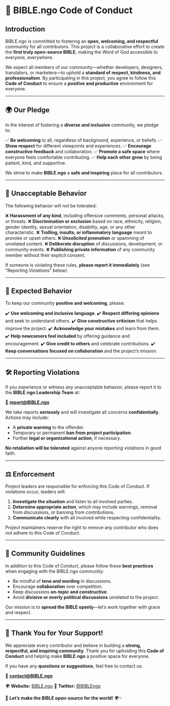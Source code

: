 # 📖 BIBLE.ngo Code of Conduct

## **Introduction**

BIBLE.ngo is committed to fostering an **open, welcoming, and respectful** community for all contributors. This project is a collaborative effort to create the **first truly open-source BIBLE**, making the Word of God accessible to everyone, everywhere.

We expect all members of our community—whether developers, designers, translators, or marketers—to uphold a **standard of respect, kindness, and professionalism**. By participating in this project, you agree to follow this **Code of Conduct** to ensure a **positive and productive** environment for everyone.

---

## **🌍 Our Pledge**

In the interest of fostering a **diverse and inclusive** community, we pledge to:

✅ **Be welcoming** to all, regardless of background, experience, or beliefs.
✅ **Show respect** for different viewpoints and experiences.
✅ **Encourage constructive feedback** and collaboration.
✅ **Promote a safe space** where everyone feels comfortable contributing.
✅ **Help each other grow** by being patient, kind, and supportive.

We strive to make **BIBLE.ngo** a **safe and inspiring** place for all contributors.

---

## **🚫 Unacceptable Behavior**

The following behavior will not be tolerated:

❌ **Harassment of any kind**, including offensive comments, personal attacks, or threats.
❌ **Discrimination or exclusion** based on race, ethnicity, religion, gender identity, sexual orientation, disability, age, or any other characteristic.
❌ **Trolling, insults, or inflammatory language** meant to provoke or upset others.
❌ **Unsolicited promotion** or spamming of unrelated content.
❌ **Deliberate disruption** of discussions, development, or community events.
❌ **Publishing private information** of any community member without their explicit consent.

If someone is violating these rules, **please report it immediately** (see "Reporting Violations" below).

---

## **🤝 Expected Behavior**

To keep our community **positive and welcoming**, please:

✔️ **Use welcoming and inclusive language**.
✔️ **Respect differing opinions** and seek to understand others.
✔️ **Give constructive criticism** that helps improve the project.
✔️ **Acknowledge your mistakes** and learn from them.
✔️ **Help newcomers feel included** by offering guidance and encouragement.
✔️ **Give credit to others** and celebrate contributions.
✔️ **Keep conversations focused on collaboration** and the project’s mission.

---

## **🛠 Reporting Violations**

If you experience or witness any unacceptable behavior, please report it to the **BIBLE.ngo Leadership Team** at:

📧 **[report@BIBLE.ngo](mailto:report@BIBLE.ngo)**

We take reports **seriously** and will investigate all concerns **confidentially**. Actions may include:

- A **private warning** to the offender.
- Temporary or permanent **ban from project participation**.
- Further **legal or organizational action**, if necessary.

**No retaliation will be tolerated** against anyone reporting violations in good faith.

---

## **⚖️ Enforcement**

Project leaders are responsible for enforcing this Code of Conduct. If violations occur, leaders will:

1. **Investigate the situation** and listen to all involved parties.
2. **Determine appropriate action**, which may include warnings, removal from discussions, or banning from contributions.
3. **Communicate clearly** with all involved while respecting confidentiality.

Project maintainers reserve the right to remove any contributor who does not adhere to this Code of Conduct.

---

## **📢 Community Guidelines**

In addition to this Code of Conduct, please follow these **best practices** when engaging with the BIBLE.ngo community:

- Be mindful of **tone and wording** in discussions.
- Encourage **collaboration** over competition.
- Keep discussions **on-topic and constructive**.
- Avoid **divisive or overly political discussions** unrelated to the project.

Our mission is to **spread the BIBLE openly**—let’s work together with grace and respect.

---

## **🙌 Thank You for Your Support!**

We appreciate every contributor and believe in building a **strong, respectful, and inspiring community**. Thank you for upholding this **Code of Conduct** and helping make **BIBLE.ngo** a positive space for everyone.

If you have any **questions or suggestions**, feel free to contact us:

📧 **[contact@BIBLE.ngo](mailto:contact@BIBLE.ngo)**

🌍 **Website:** [BIBLE.ngo](https://www.BIBLE.ngo)
📢 **Twitter:** [@BIBLEngo](https://twitter.com/BIBLEngo)

📖 **Let’s make the BIBLE open-source for the world!** 🌍✨
